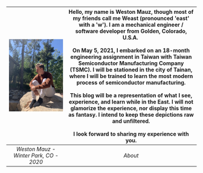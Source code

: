 
![](/img/me.jpg)  |  Hello, my name is Weston Mauz, though most of my friends call me Weast (pronounced 'east' with a 'w'). I am a mechanical engineer / software developer from Golden, Colorado, U.S.A. <br/><br/> On May 5, 2021, I embarked on an 18-month engineering assignment in Taiwan with Taiwan Semiconductor Manufacturing Company (TSMC). I will be stationed in the city of Tainan, where I will be trained to learn the most modern process of semiconductor manufacturing. <br/><br/> This blog will be a representation of what I see, experience, and learn while in the East. I will not glamorize the experience, nor display this time as fantasy. I intend to keep these depictions raw and unfiltered. <br/><br/> I look forward to sharing my experience with you.
:-------------------------:|:-------------------------:
*Weston Mauz - Winter Park, CO - 2020*           |  *About*
